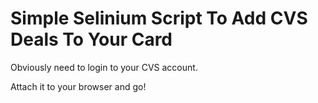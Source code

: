 # Simple Selinium Script To Add CVS Deals To Your Card

Obviously need to login to your CVS account. 

Attach it to your browser and go!
